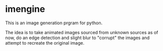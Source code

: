 # imengine
This is an image generation prgram for python.

The idea is to take animated images sourced from unknown sources as of now, do an edge detection and slight blur to "corrupt" the images and attempt to recreate the original image.
